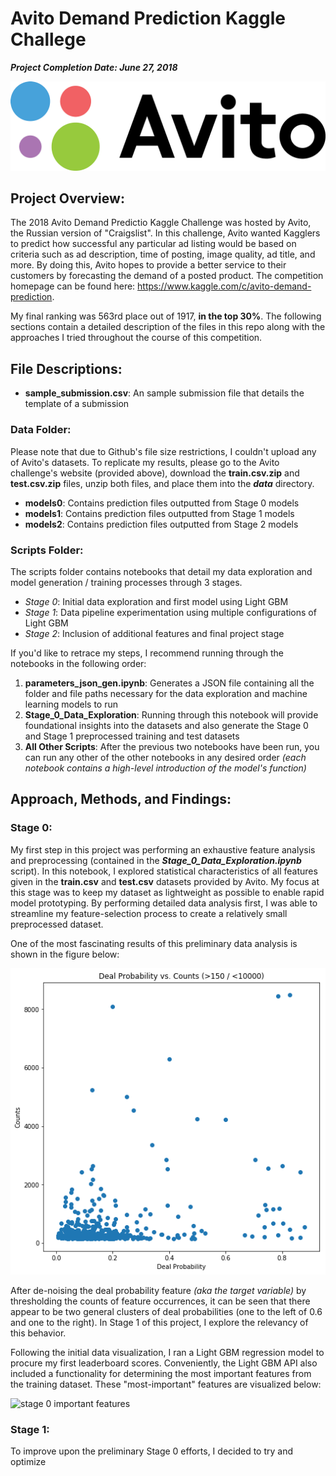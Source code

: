 # Avito Demand Prediction Kaggle Challege

***Project Completion Date: June 27, 2018***

![avito logo](https://github.com/gestalt-howard/avito-demand-prediction/blob/master/images/logo-avito.png)

## Project Overview:
The 2018 Avito Demand Predictio Kaggle Challenge was hosted by Avito, the Russian version of "Craigslist". In this challenge, Avito wanted Kagglers to predict how successful any particular ad listing would be based on criteria such as ad description, time of posting, image quality, ad title, and more. By doing this, Avito hopes to provide a better service to their customers by forecasting the demand of a posted product. The competition homepage can be found here: https://www.kaggle.com/c/avito-demand-prediction.

My final ranking was 563rd place out of 1917, **in the top 30%**. The following sections contain a detailed description of the files in this repo along with the approaches I tried throughout the course of this competition.

## File Descriptions:

* **sample_submission.csv**: An sample submission file that details the template of a submission

### Data Folder:
Please note that due to Github's file size restrictions, I couldn't upload any of Avito's datasets. To replicate my results, please go to the Avito challenge's website (provided above), download the **train.csv.zip** and **test.csv.zip** files, unzip both files, and place them into the ***data*** directory.
* **models0**: Contains prediction files outputted from Stage 0 models
* **models1**: Contains prediction files outputted from Stage 1 models
* **models2**: Contains prediction files outputted from Stage 2 models

### Scripts Folder:
The scripts folder contains notebooks that detail my data exploration and model generation / training processes through 3 stages.
* *Stage 0*: Initial data exploration and first model using Light GBM
* *Stage 1*: Data pipeline experimentation using multiple configurations of Light GBM
* *Stage 2*: Inclusion of additional features and final project stage

If you'd like to retrace my steps, I recommend running through the notebooks in the following order:

1. **parameters_json_gen.ipynb**: Generates a JSON file containing all the folder and file paths necessary for the data exploration and machine learning models to run
2. **Stage_0_Data_Exploration**: Running through this notebook will provide foundational insights into the datasets and also generate the Stage 0 and Stage 1 preprocessed training and test datasets
3. **All Other Scripts**: After the previous two notebooks have been run, you can run any other of the other notebooks in any desired order *(each notebook contains a high-level introduction of the model's function)*

## Approach, Methods, and Findings:
### Stage 0:
My first step in this project was performing an exhaustive feature analysis and preprocessing (contained in the ***Stage_0_Data_Exploration.ipynb*** script). In this notebook, I explored statistical characteristics of all features given in the **train.csv** and **test.csv** datasets provided by Avito. My focus at this stage was to keep my dataset as lightweight as possible to enable rapid model prototyping. By performing detailed data analysis first, I was able to streamline my feature-selection process to create a relatively small preprocessed dataset.

One of the most fascinating results of this preliminary data analysis is shown in the figure below:

![deal probability artifact](https://github.com/gestalt-howard/avito-demand-prediction/blob/master/images/deal_prob_artifact.png)

After de-noising the deal probability feature *(aka the target variable)* by thresholding the counts of feature occurrences, it can be seen that there appear to be two general clusters of deal probabilities (one to the left of 0.6 and one to the right). In Stage 1 of this project, I explore the relevancy of this behavior.

Following the initial data visualization, I ran a Light GBM regression model to procure my first leaderboard scores. Conveniently, the Light GBM API also included a functionality for determining the most important features from the training dataset. These "most-important" features are visualized below:

![stage 0 important features]()

### Stage 1:
To improve upon the preliminary Stage 0 efforts, I decided to try and optimize
